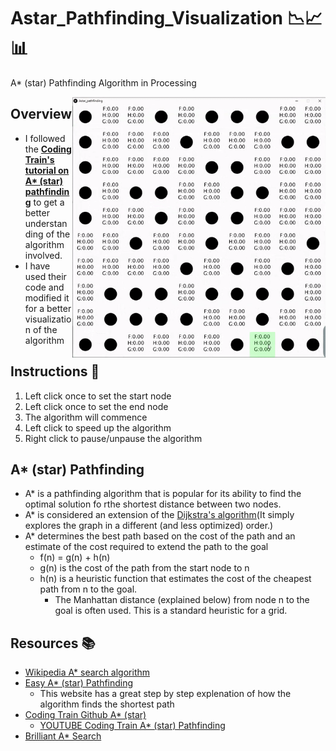 # Astar_Pathfinding_Visualization 📉📈📊
A* (star) Pathfinding Algorithm in Processing 

<p> 
  <img widht=400 height=417 align='Right' src="https://github.com/Raziz1/Astar_Pathfinding_Visualization/blob/main/images/astar_visualization.gif? raw=true">
</p>

## Overview 
* I followed the **[Coding Train's tutorial on A* (star) pathfinding](https://www.youtube.com/watch?time_continue=80&v=aKYlikFAV4k&feature=emb_logo)** to get a better understanding of the algorithm involved.
* I have used their code and modified it for a better visualization of the algorithm

## Instructions 📃
1. Left click once to set the start node
2. Left click once to set the end node
3. The algorithm will commence
4. Left click to speed up the algorithm
5. Right click to pause/unpause the algorithm

## A* (star) Pathfinding
* A* is a pathfinding algorithm that is popular for its ability to find the optimal solution fo rthe shortest distance between two nodes.
* A* is considered an extension of the [Dijkstra's algorithm](https://www.programiz.com/dsa/dijkstra-algorithm)(It simply explores the graph in a different (and less optimized) order.)
* A* determines the best path based on the cost of the path and an estimate of the cost required to extend the path to the goal
   * f(n) = g(n) + h(n)
   * g(n) is the cost of the path from the start node to n
   * h(n) is a heuristic function that estimates the cost of the cheapest path from n to the goal.
      * The Manhattan distance (explained below) from node n to the goal is often used. This is a standard heuristic for a grid.

## Resources 📚
* [Wikipedia A* search algorithm](https://en.wikipedia.org/wiki/A*_search_algorithm)
* [Easy A* (star) Pathfinding](https://medium.com/@nicholas.w.swift/easy-a-star-pathfinding-7e6689c7f7b2)
  * This website has a great step by step explenation of how the algorithm finds the shortest path
* [Coding Train Github A* (star)](https://github.com/CodingTrain/website/tree/main/CodingChallenges/CC_051_astar/Processing/CC_051_astar)
  * [YOUTUBE Coding Train A* (star) Pathfinding](https://www.youtube.com/watch?time_continue=80&v=aKYlikFAV4k&feature=emb_logo)
* [Brilliant A* Search](https://brilliant.org/wiki/a-star-search/)
